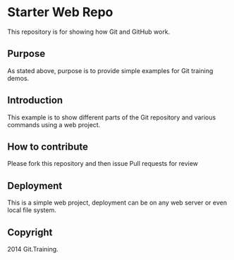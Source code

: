 # Starter Web Repo

This repository is for showing how Git and GitHub work.

## Purpose

As stated above, purpose is to provide simple examples for Git training demos.

## Introduction

This example is to show  different parts of the Git repository and various commands using a web project.

## How to contribute

Please fork this repository and then issue Pull requests for review

## Deployment
This is a simple web project, deployment can be on any web server or even local file system.

## Copyright 

2014 Git.Training. 